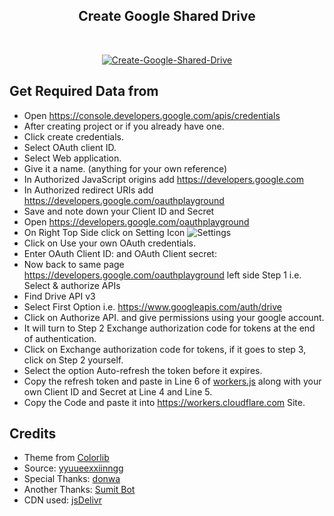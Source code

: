 <div align="center">
  <h2>Create Google Shared Drive</h2><br />


[![Create-Google-Shared-Drive](https://cdn.jsdelivr.net/gh/ParveenBhadooOfficial/Create-Google-Shared-Drive@master/screenshot.png)](https://github.com/ParveenBhadooOfficial/Create-Google-Shared-Drive)


</div>


## Get Required Data from 
* Open https://console.developers.google.com/apis/credentials
* After creating project or if you already have one.
* Click create credentials.
* Select OAuth client ID.
* Select Web application.
* Give it a name. (anything for your own reference)
* In Authorized JavaScript origins add https://developers.google.com
* In Authorized redirect URIs add https://developers.google.com/oauthplayground
* Save and note down your Client ID and Secret
* Open https://developers.google.com/oauthplayground
* On Right Top Side click on Setting Icon ![Settings](https://developers.google.com/oauthplayground/assets/images/settings.png)
* Click on Use your own OAuth credentials.
* Enter OAuth Client ID: and OAuth Client secret:
* Now back to same page https://developers.google.com/oauthplayground left side Step 1 i.e. Select & authorize APIs
* Find Drive API v3
* Select First Option i.e. https://www.googleapis.com/auth/drive
* Click on Authorize API. and give permissions using your google account.
* It will turn to Step 2 Exchange authorization code for tokens at the end of authentication.
* Click on Exchange authorization code for tokens, if it goes to step 3, click on Step 2 yourself.
* Select the option Auto-refresh the token before it expires.
* Copy the refresh token and paste in Line 6 of [workers.js](https://github.com/ParveenBhadooOfficial/Create-Google-Shared-Drive/blob/master/workers.js) along with your own Client ID and Secret at Line 4 and Line 5.
* Copy the Code and paste it into https://workers.cloudflare.com Site.

## Credits
* Theme from [Colorlib](https://colorlib.com)
* Source: [yyuueexxiinngg](https://github.com/yyuueexxiinngg/some-scripts/blob/master/workers/google/drive/create-share-teamdrive.js)
* Special Thanks: [donwa](https://github.com/donwa/goindex)
* Another Thanks: [Sumit Bot](https://t.me/isumitbot)
* CDN used: [jsDelivr](https://jsdelivr.com)
